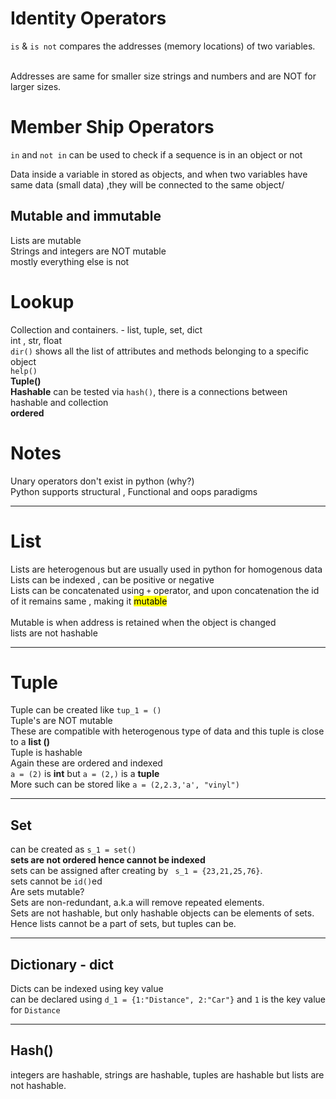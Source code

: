 # Identity Operators

`is` & `is not` compares the addresses (memory locations) of two variables.

<br> Addresses are same for smaller size strings and numbers
and are NOT for larger sizes.
# Member Ship Operators
`in` and `not in` can be used to check if a sequence is in an object or not

Data inside a variable in stored as objects, and when two variables have same data (small data) ,they will be connected to the same object/
## Mutable and immutable 
Lists are mutable <br>
Strings and integers are  NOT mutable <br>
mostly everything else is not <br>

# Lookup
Collection and containers. - list, tuple, set, dict <br>
int , str, float
<br> `dir()` shows all the list of attributes and methods belonging to a specific object <br>
`help()` <br>
**Tuple()** <br>
**Hashable** can be tested via `hash()`, there is a connections between hashable and collection <br>
**ordered**

# Notes
Unary operators don't exist in python (why?) <br>
Python supports structural , Functional and oops paradigms <br>

---

# List
Lists are heterogenous but are usually used in python for homogenous data <br>
Lists can be indexed , can be positive or negative <br>
Lists can be concatenated using `+` operator, and upon concatenation the id of it remains same , making it <mark>mutable </mark> <br>
<br> Mutable is when address is retained when the object is changed <br>
lists are not hashable

---

# Tuple
Tuple can be created like `tup_1 = ()`
<br>Tuple's are NOT mutable<br>
These are compatible with heterogenous type of data and this tuple is close to a **list ()** 
<br> Tuple is hashable
<br>Again these are ordered and indexed <br>
`a = (2)` is **int** but `a = (2,)` is a **tuple** <br>
More such can be stored like `a = (2,2.3,'a', "vinyl")`

---

## Set
can be created as `s_1 = set()` <br>
**sets are not ordered hence cannot be indexed**
<br> sets can be assigned after creating by ` s_1 = {23,21,25,76}`. <br>
sets cannot be `id()`ed
<br> Are sets mutable? <br>
Sets are non-redundant, a.k.a will remove repeated elements.<br>
Sets are not hashable, but only hashable objects can be elements of sets. Hence lists cannot be a part of sets, but tuples can be.

---

## Dictionary - dict
Dicts can be indexed using key value
<br> can be declared using `d_1 = {1:"Distance", 2:"Car"}` and `1` is the key value for `Distance`

---

## Hash()
integers are hashable, strings are hashable, tuples are hashable but lists are not hashable.

